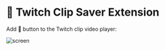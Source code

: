 # 🩷 Twitch Clip Saver Extension
Add 💾 button to the Twitch clip video player:

![screen](https://github.com/user-attachments/assets/c28b9d69-ead2-4b02-87ae-2e9ef3e7fe77)
